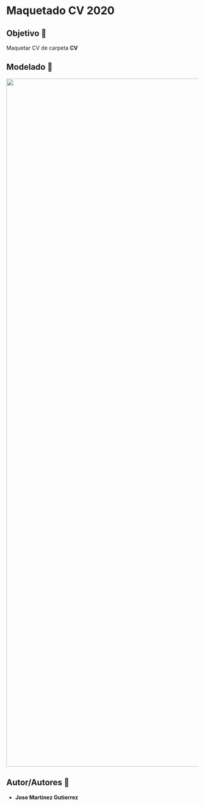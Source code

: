 # Maquetado CV 2020

## Objetivo :dart:
Maquetar CV de carpeta **CV**

## Modelado :memo:

<img height="1800px" width="700px" src="https://github.com/martinez022jose/Blog-Viajes/blob/master/screenShotsReadMe/index.png"/>

## Autor/Autores :pushpin:
* **Jose Martinez Gutierrez**

